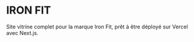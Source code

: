 # IRON FIT

Site vitrine complet pour la marque Iron Fit, prêt à être déployé sur Vercel avec Next.js.